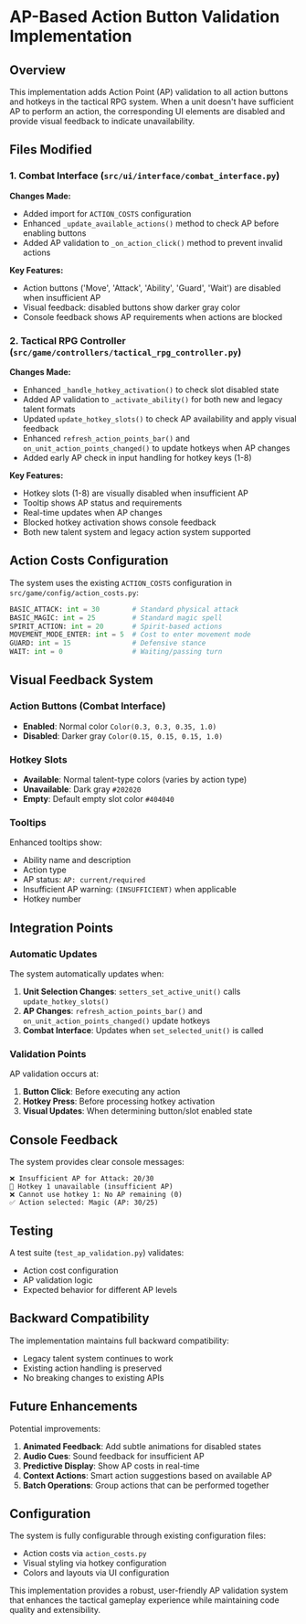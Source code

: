 # AP-Based Action Button Validation Implementation

## Overview

This implementation adds Action Point (AP) validation to all action buttons and hotkeys in the tactical RPG system. When a unit doesn't have sufficient AP to perform an action, the corresponding UI elements are disabled and provide visual feedback to indicate unavailability.

## Files Modified

### 1. Combat Interface (`src/ui/interface/combat_interface.py`)

**Changes Made:**
- Added import for `ACTION_COSTS` configuration
- Enhanced `_update_available_actions()` method to check AP before enabling buttons
- Added AP validation to `_on_action_click()` method to prevent invalid actions

**Key Features:**
- Action buttons ('Move', 'Attack', 'Ability', 'Guard', 'Wait') are disabled when insufficient AP
- Visual feedback: disabled buttons show darker gray color
- Console feedback shows AP requirements when actions are blocked

### 2. Tactical RPG Controller (`src/game/controllers/tactical_rpg_controller.py`)

**Changes Made:**
- Enhanced `_handle_hotkey_activation()` to check slot disabled state
- Added AP validation to `_activate_ability()` for both new and legacy talent formats
- Updated `update_hotkey_slots()` to check AP availability and apply visual feedback
- Enhanced `refresh_action_points_bar()` and `on_unit_action_points_changed()` to update hotkeys when AP changes
- Added early AP check in input handling for hotkey keys (1-8)

**Key Features:**
- Hotkey slots (1-8) are visually disabled when insufficient AP
- Tooltip shows AP status and requirements
- Real-time updates when AP changes
- Blocked hotkey activation shows console feedback
- Both new talent system and legacy action system supported

## Action Costs Configuration

The system uses the existing `ACTION_COSTS` configuration in `src/game/config/action_costs.py`:

```python
BASIC_ATTACK: int = 30        # Standard physical attack
BASIC_MAGIC: int = 25         # Standard magic spell  
SPIRIT_ACTION: int = 20       # Spirit-based actions
MOVEMENT_MODE_ENTER: int = 5  # Cost to enter movement mode
GUARD: int = 15               # Defensive stance
WAIT: int = 0                 # Waiting/passing turn
```

## Visual Feedback System

### Action Buttons (Combat Interface)
- **Enabled**: Normal color `Color(0.3, 0.3, 0.35, 1.0)`
- **Disabled**: Darker gray `Color(0.15, 0.15, 0.15, 1.0)`

### Hotkey Slots  
- **Available**: Normal talent-type colors (varies by action type)
- **Unavailable**: Dark gray `#202020` 
- **Empty**: Default empty slot color `#404040`

### Tooltips
Enhanced tooltips show:
- Ability name and description
- Action type
- AP status: `AP: current/required` 
- Insufficient AP warning: `(INSUFFICIENT)` when applicable
- Hotkey number

## Integration Points

### Automatic Updates
The system automatically updates when:

1. **Unit Selection Changes**: `setters_set_active_unit()` calls `update_hotkey_slots()`
2. **AP Changes**: `refresh_action_points_bar()` and `on_unit_action_points_changed()` update hotkeys
3. **Combat Interface**: Updates when `set_selected_unit()` is called

### Validation Points
AP validation occurs at:

1. **Button Click**: Before executing any action
2. **Hotkey Press**: Before processing hotkey activation
3. **Visual Updates**: When determining button/slot enabled state

## Console Feedback

The system provides clear console messages:

```
❌ Insufficient AP for Attack: 20/30
🚫 Hotkey 1 unavailable (insufficient AP)
❌ Cannot use hotkey 1: No AP remaining (0)
✅ Action selected: Magic (AP: 30/25)
```

## Testing

A test suite (`test_ap_validation.py`) validates:
- Action cost configuration
- AP validation logic  
- Expected behavior for different AP levels

## Backward Compatibility

The implementation maintains full backward compatibility:
- Legacy talent system continues to work
- Existing action handling is preserved
- No breaking changes to existing APIs

## Future Enhancements

Potential improvements:
1. **Animated Feedback**: Add subtle animations for disabled states
2. **Audio Cues**: Sound feedback for insufficient AP
3. **Predictive Display**: Show AP costs in real-time
4. **Context Actions**: Smart action suggestions based on available AP
5. **Batch Operations**: Group actions that can be performed together

## Configuration

The system is fully configurable through existing configuration files:
- Action costs via `action_costs.py`
- Visual styling via hotkey configuration
- Colors and layouts via UI configuration

This implementation provides a robust, user-friendly AP validation system that enhances the tactical gameplay experience while maintaining code quality and extensibility.